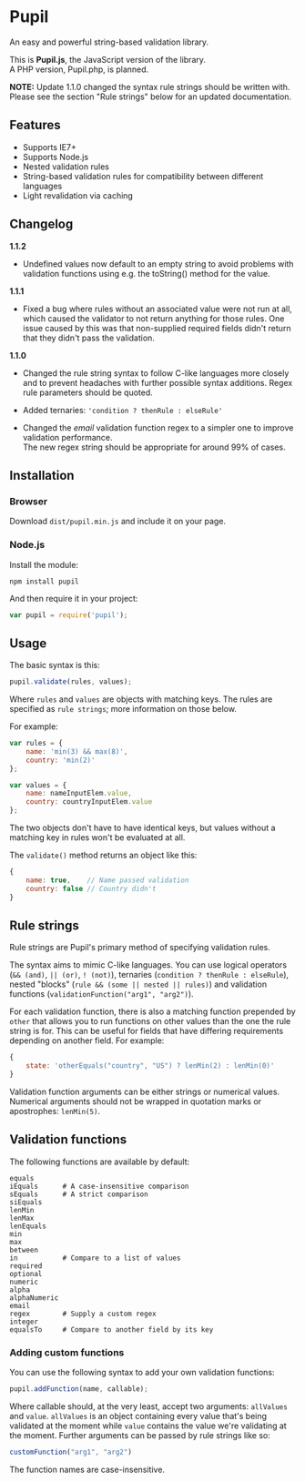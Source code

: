 # Pupil
An easy and powerful string-based validation library.

This is __Pupil.js__, the JavaScript version of the library.  
A PHP version, Pupil.php, is planned.

**NOTE:** Update 1.1.0 changed the syntax rule strings should be written with.  
Please see the section "Rule strings" below for an updated documentation.

## Features
* Supports IE7+
* Supports Node.js
* Nested validation rules
* String-based validation rules for compatibility between different languages
* Light revalidation via caching

## Changelog
**1.1.2**

* Undefined values now default to an empty string to avoid problems with validation functions using e.g. the toString() method for the value.

**1.1.1**

* Fixed a bug where rules without an associated value were not run at all, which caused the validator to not return anything for those rules. One issue caused by this was that non-supplied required fields didn't return that they didn't pass the validation.

**1.1.0**

* Changed the rule string syntax to follow C-like languages more closely and to prevent
headaches with further possible syntax additions. Regex rule parameters should be quoted.

* Added ternaries: ```'condition ? thenRule : elseRule'```

* Changed the *email* validation function regex to a simpler one to improve validation performance.  
The new regex string should be appropriate for around 99% of cases.

## Installation
### Browser
Download `dist/pupil.min.js` and include it on your page.

### Node.js
Install the module:
```
npm install pupil
```
And then require it in your project:
```javascript
var pupil = require('pupil');
```

## Usage
The basic syntax is this:

```javascript
pupil.validate(rules, values);
```

Where `rules` and `values` are objects with matching keys. The rules are specified as `rule strings`; more information on those below.

For example:

```javascript
var rules = {
	name: 'min(3) && max(8)',
	country: 'min(2)'
};

var values = {
	name: nameInputElem.value,
	country: countryInputElem.value
};
```

The two objects don't have to have identical keys, but values without a matching key in rules won't be evaluated at all.

The `validate()` method returns an object like this:

```javascript
{
	name: true,    // Name passed validation
	country: false // Country didn't
}
```

## Rule strings
Rule strings are Pupil's primary method of specifying validation rules.

The syntax aims to mimic C-like languages. You can use logical operators (`&& (and)`, `|| (or)`, `! (not)`),
ternaries (`condition ? thenRule : elseRule`), nested "blocks" (`rule && (some || nested || rules)`) and validation
functions (`validationFunction("arg1", "arg2")`).

For each validation function, there is also a matching function prepended by `other` that allows you to run functions
on other values than the one the rule string is for. This can be useful for fields that have differing requirements depending on another field. For example:

```javascript
{
	state: 'otherEquals("country", "US") ? lenMin(2) : lenMin(0)'
}
```

Validation function arguments can be either strings or numerical values. Numerical arguments should not be wrapped in quotation marks or apostrophes: ```lenMin(5)```.

## Validation functions
The following functions are available by default:
```
equals
iEquals      # A case-insensitive comparison
sEquals      # A strict comparison
siEquals
lenMin
lenMax
lenEquals
min
max
between
in           # Compare to a list of values
required
optional
numeric
alpha
alphaNumeric
email
regex        # Supply a custom regex
integer
equalsTo     # Compare to another field by its key
```

### Adding custom functions
You can use the following syntax to add your own validation functions:

```javascript
pupil.addFunction(name, callable);
```

Where callable should, at the very least, accept two arguments: `allValues` and `value`. `allValues` is an object containing every value that's being validated at the moment while `value` contains the value we're validating at the moment. Further arguments can be passed by rule strings like so:

```javascript
customFunction("arg1", "arg2")
```

The function names are case-insensitive.
